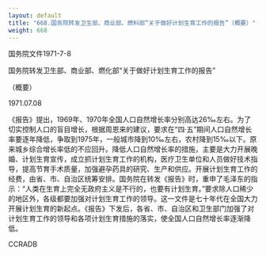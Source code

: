 ```yaml
---
layout: default
title: "668.国务院转发卫生部、商业部、燃料部“关于做好计划生育工作的报告”（概要）"
weight: 668
---
```


国务院文件1971-7-8

国务院转发卫生部、商业部、燃化部“关于做好计划生育工作的报告”

（概要）

1971.07.08

《报告》提出，1969年、1970年全国人口自然增长率分别高达26‰左右。为了切实控制人口的盲目增长，根据周恩来的建议，要求在“四·五”期间人口自然增长率要逐年降低，争取到1975年，一般城市降到10‰左右，农村降到15‰以下。原来城乡综合增长率低的不应回升。降低人口自然增长率的措施，主要是大力开展晚婚、计划生育宣传，成立抓计划生育工作的机构，医疗卫生单位和人员做好技术指导，提高节育手术质量，加强避孕药具的研究、生产和供应。开展计划生育工作的经费，由省、市、自治区统筹安排。国务院在转发《报告》时，重申了毛泽东的指示：“人类在生育上完全无政府主义是不行的，也要有计划生育。”要求除人口稀少的地区外，各级都要加强对计划生育工作的领导。这一文件是七十年代在全国大力开展计划生育的新起点。《报告》下发后，各省、市、自治区和卫生部门加强了对计划生育工作的领导和各项计划生育措施的落实，使全国人口自然增长率逐渐降低。

CCRADB

